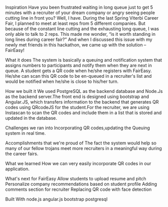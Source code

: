 Inspiration
Have you been frustrated waiting in long queue just to get 5 minutes with a recruiter of your dream company or angry seeing people cutting line in front you? Well, I have. During the last Spring Viterbi Career Fair, I planned to meet at least reps from 5 different companies. But because of the constant line cutting and the exhausting long queue, I was only able to talk to 2 reps. This made me wonder, “is it worth standing in long lines during career fair?” And when I discussed this issue with my newly met friends in this hackathon, we came up with the solution – FairEasy!

What it does
The system is basically a queuing and notification system that assigns numbers to participants and notify them when they are next in queue. A student gets a QR code when he/she registers with FairEasy. He/she can scan this QR code to be en-queued in a recruiter's list and would be notified when he/she is close to his/her turn.

How we built it
We used PostgreSQL as the backend database and Node.Js as the backend server.The front end is designed using bootstrap and Angular.JS, which transfers information to the backend that generates QR codes using QRcodeJS for the student.For the recruiter, we are using Instascan to scan the QR codes and include them in a list that is stored and updated in the database.

Challenges we ran into
Incorporating QR codes,updating the Queuing system in real time.

Accomplishments that we're proud of
The fact the system would help so many of our fellow trojans meet more recruiters in a meaningful way during the career fairs.

What we learned
How we can very easily incorporate QR codes in our application.

What's next for FairEasy
Allow students to upload resume and pitch
Personalize company recommendations based on student profile
Adding comments section for recruiter
Replacing QR code with face detection

Built With
node.js
angular.js
bootstrap
postgresql
